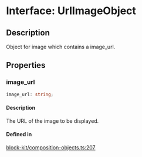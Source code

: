 # Interface: UrlImageObject

## Description

Object for image which contains a image_url.

## Properties

### image\_url

```ts
image_url: string;
```

#### Description

The URL of the image to be displayed.

#### Defined in

[block-kit/composition-objects.ts:207](https://github.com/slackapi/node-slack-sdk/blob/main/packages/types/src/block-kit/composition-objects.ts#L207)
